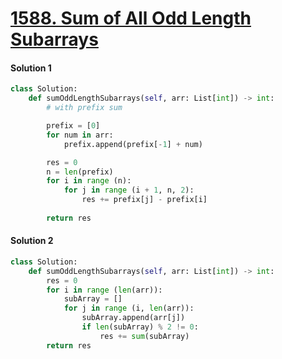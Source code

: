 # [1588. Sum of All Odd Length Subarrays](https://leetcode.com/problems/sum-of-all-odd-length-subarrays)

#### Solution 1
```python
class Solution:
    def sumOddLengthSubarrays(self, arr: List[int]) -> int:
        # with prefix sum

        prefix = [0]
        for num in arr:
            prefix.append(prefix[-1] + num)

        res = 0
        n = len(prefix)
        for i in range (n):
            for j in range (i + 1, n, 2):
                res += prefix[j] - prefix[i]
    
        return res
```

#### Solution 2
```python
class Solution:
    def sumOddLengthSubarrays(self, arr: List[int]) -> int:
        res = 0
        for i in range (len(arr)):
            subArray = []
            for j in range (i, len(arr)):
                subArray.append(arr[j])
                if len(subArray) % 2 != 0:
                    res += sum(subArray)
        return res
```